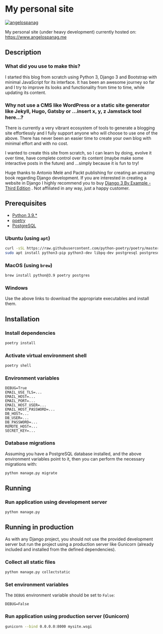 # My personal site

[![angelospanag](https://circleci.com/gh/angelospanag/my-site.svg?style=svg)](https://app.circleci.com/pipelines/github/angelospanag/my-site)

My personal site (under heavy development) currently hosted on: https://www.angelospanag.me

## Description

### What did you use to make this?

I started this blog from scratch using Python 3, Django 3 and Bootstrap with minimal JavaScript for its interface. It
has been an awesome journey so far and I try to improve its looks and functionality from time to time, while updating
its content.

### Why not use a CMS like WordPress or a static site generator like Jekyll, Hugo, Gatsby or ...insert x, y, z Jamstack tool here...?

There is currently a very vibrant ecosystem of tools to generate a blogging site effortlessly and I fully support anyone
who will choose to use one of the above. There has never been an easier time to create your own blog with minimal effort
and with no cost.

I wanted to create this site from scratch, so I can learn by doing, evolve it over time, have complete control over its
content (maybe make some interactive posts in the future) and ...simply because it is fun to try!

Huge thanks to Antonio Melé and Packt publishing for creating an amazing book regarding Django development. If you are
interested in creating a website in Django I highly recommend you to
buy [Django 3 By Example - Third Edition](https://www.packtpub.com/product/django-3-by-example-third-edition/9781838981952)
. Not affiliated in any way, just a happy customer.

## Prerequisites

* [Python 3.9.*](https://www.python.org/downloads/)
* [poetry](https://python-poetry.org/docs/#installation)
* [PostgreSQL](https://www.postgresql.org/download/)

### Ubuntu (using `apt`)

```bash
curl -sSL https://raw.githubusercontent.com/python-poetry/poetry/master/get-poetry.py | python -
sudo apt install python3-pip python3-dev libpq-dev postgresql postgresql-contrib
```

### MacOS (using `brew`)

```bash
brew install python@3.9 poetry postgres
```

### Windows

Use the above links to download the appropriate executables and install them.

## Installation

### Install dependencies

```bash
poetry install
```

### Activate virtual environment shell

```bash
poetry shell
```

### Environment variables

```dotenv
DEBUG=True
EMAIL_USE_TLS=...
EMAIL_HOST=...
EMAIL_PORT=...
EMAIL_HOST_USER=...
EMAIL_HOST_PASSWORD=...
DB_HOST=...
DB_USER=...
DB_PASSWORD=...
REMOTE_HOST=...
SECRET_KEY=...
```

### Database migrations

Assuming you have a PostgreSQL database installed, and the above environment variables point to it, then you can perform the necessary
migrations with:

```bash
python manage.py migrate 
```

## Running

### Run application using development server

```bash
python manage.py 
```

## Running in production

As with any Django project, you should not use the provided development server but run the project using a production
server like Gunicorn (already included and installed from the defined dependencies).

### Collect all static files

```bash
python manage.py collectstatic
```

### Set environment variables

The `DEBUG` environment variable should be set to `False`:

```dotenv
DEBUG=False
```

### Run application using production server (Gunicorn)

```bash
gunicorn --bind 0.0.0.0:8000 mysite.wsgi
```
